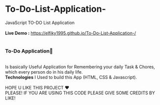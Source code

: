 # To-Do-List-Application-
JavaScript TO-DO List Application
<br><br>
<b>Live Demo :</b> https://elfiky1995.github.io/To-Do-List-Application-/
<br><br>
### To-Do Application📝
<br>
Is basically Useful Application for Remembering your daily Task & Chores, which every person do in his daily life.
<br>
<b>Technologies</b> I Used to build this App (HTML, CSS & Javascript).
<br><br>
HOPE U LIKE THIS PROJECT ♥
<br>
PLEASE! IF YOU ARE USING THIS CODE PLEASE GIVE SOME CREDITS BY LIKE!
